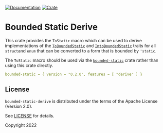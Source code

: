 [![Documentation](https://docs.rs/bounded-static-derive/badge.svg)](https://docs.rs/bounded-static-derive)
[![Crate](https://img.shields.io/crates/v/bounded-static-derive.svg)](https://crates.io/crates/bounded-static-derive)

# Bounded Static Derive

This crate provides the `ToStatic` macro which can be used to derive implementations of
the [`ToBoundedStatic`](https://docs.rs/bounded-static/latest/bounded_static/trait.ToBoundedStatic.html) and
[`IntoBoundedStatic`](https://docs.rs/bounded-static/latest/bounded_static/trait.IntoBoundedStatic.html) traits for all `struct`and `enum`
that can be converted to a form that is bounded by `'static`.

The `ToStatic` macro should be used via the [`bounded-static`](https://docs.rs/bounded-static/latest/bounded_static) crate rather
than using this crate directly.

```yaml
bounded-static = { version = "0.2.0", features = [ "derive" ] }
```

## License

`bounded-static-derive` is distributed under the terms of the Apache License (Version 2.0).

See [LICENSE](LICENSE) for details.

Copyright 2022